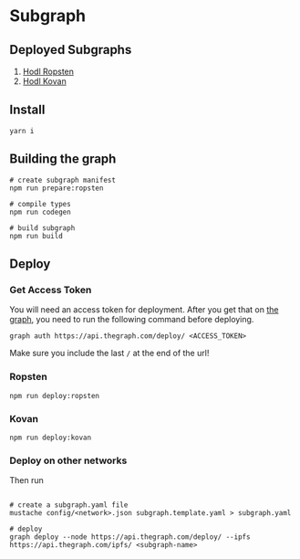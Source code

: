 # Subgraph

## Deployed Subgraphs
1. [Hodl Ropsten](https://thegraph.com/explorer/subgraph/hodlmybeer/hodl-ropsten)
2. [Hodl Kovan](https://thegraph.com/explorer/subgraph/hodlmybeer/hodl-kovan)

## Install

```shell
yarn i
```

## Building the graph

```shell
# create subgraph manifest
npm run prepare:ropsten

# compile types
npm run codegen

# build subgraph
npm run build

```

## Deploy

### Get Access Token

You will need an access token for deployment. After you get that on [the graph](https://thegraph.com/explorer/dashboard), you need to run the following command before deploying.

```shell
graph auth https://api.thegraph.com/deploy/ <ACCESS_TOKEN>
```

Make sure you include the last `/` at the end of the url!

### Ropsten

```shell
npm run deploy:ropsten
```

### Kovan

```shell
npm run deploy:kovan
```

### Deploy on other networks

Then run
```shell

# create a subgraph.yaml file
mustache config/<network>.json subgraph.template.yaml > subgraph.yaml

# deploy
graph deploy --node https://api.thegraph.com/deploy/ --ipfs https://api.thegraph.com/ipfs/ <subgraph-name>
```
